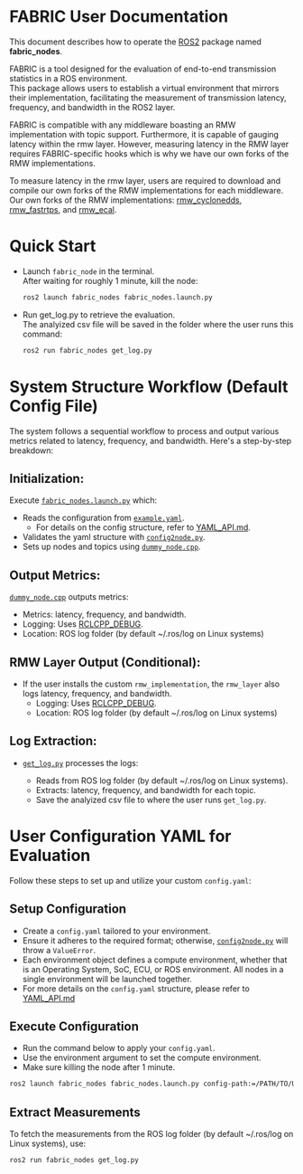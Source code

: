 # **FABRIC User Documentation**

This document describes how to operate the
[ROS2](https://www.ros.org) package named **fabric_nodes**.

FABRIC is a tool designed for the evaluation of end-to-end transmission statistics in a ROS environment.  
This package allows users to establish a virtual environment that mirrors their implementation,
facilitating the measurement of transmission latency, frequency, and bandwidth in the ROS2 layer.

FABRIC is compatible with any middleware boasting an RMW implementation with topic support.
Furthermore, it is capable of gauging latency within the rmw layer.
However, measuring latency in the RMW layer requires FABRIC-specific hooks
which is why we have our own forks of the RMW implementations.  

To measure latency in the rmw layer,
users are required to download and compile our own forks of the RMW implementations for each middleware.
Our own forks of the RMW implementations: 
[rmw_cyclonedds](https://github.com/upowerrobotics/rmw_cyclonedds),
[rmw_fastrtps](https://github.com/upowerrobotics/rmw_fastrtps),
and [rmw_ecal](https://github.com/upowerrobotics/rmw_ecal).

# **Quick Start**
- Launch `fabric_node` in the terminal.  
  After waiting for roughly 1 minute, kill the node:
    ```bash
    ros2 launch fabric_nodes fabric_nodes.launch.py
    ```
  
- Run get_log.py to retrieve the evaluation.  
  The analyized csv file will be saved in the folder where the user runs this command:  
    ```bash
    ros2 run fabric_nodes get_log.py
    ```
  
# **System Structure Workflow (Default Config File)**

The system follows a sequential workflow to process
and output various metrics related to latency, frequency, and bandwidth.
Here's a step-by-step breakdown:

## Initialization:

Execute [`fabric_nodes.launch.py`](../launch/fabric_nodes.launch.py) which:

- Reads the configuration from [`example.yaml`](../config/example.yaml).
  - For details on the config structure, refer to [YAML_API.md](YAML_API.md).
- Validates the yaml structure with [`config2node.py`](../fabric_nodes/config2node.py).
- Sets up nodes and topics using [`dummy_node.cpp`](../src/dummy_node.cpp).

## Output Metrics:

[`dummy_node.cpp`](../src/dummy_node.cpp) outputs metrics:

- Metrics: latency, frequency, and bandwidth.
- Logging: Uses [RCLCPP_DEBUG](https://docs.ros2.org/bouncy/api/rclcpp/logging_8hpp.html).
- Location: ROS log folder (by default ~/.ros/log on Linux systems)

## RMW Layer Output (Conditional):

- If the user installs the custom `rmw_implementation`,
  the `rmw_layer` also logs latency, frequency, and bandwidth.
  - Logging: Uses [RCLCPP_DEBUG](https://docs.ros2.org/bouncy/api/rclcpp/logging_8hpp.html).
  - Location: ROS log folder (by default ~/.ros/log on Linux systems)

## Log Extraction:

- [`get_log.py`](../fabric_nodes/get_log.py) processes the logs:

  - Reads from ROS log folder (by default ~/.ros/log on Linux systems).
  - Extracts: latency, frequency, and bandwidth for each topic.
  - Save the analyized csv file to where the user runs `get_log.py`.

# **User Configuration YAML for Evaluation**

Follow these steps to set up and utilize your custom `config.yaml`:

## Setup Configuration
- Create a `config.yaml` tailored to your environment.
- Ensure it adheres to the required format;
  otherwise, [`config2node.py`](../fabric_nodes/config2node.py) will throw a `ValueError`.
- Each environment object defines a compute environment, whether that is an Operating System, 
  SoC, ECU, or ROS environment. All nodes in a single environment will be launched together.
- For more details on the `config.yaml` structure, please refer to [YAML_API.md](YAML_API.md)

## Execute Configuration
- Run the command below to apply your `config.yaml`.
- Use the environment argument to set the compute environment.
- Make sure killing the node after 1 minute.
```bash
ros2 launch fabric_nodes fabric_nodes.launch.py config-path:=/PATH/TO/USER/CONFIG environment:=USER_ENV
```

## Extract Measurements
To fetch the measurements from the ROS log folder (by default ~/.ros/log on Linux systems), use:
```bash
ros2 run fabric_nodes get_log.py
```
